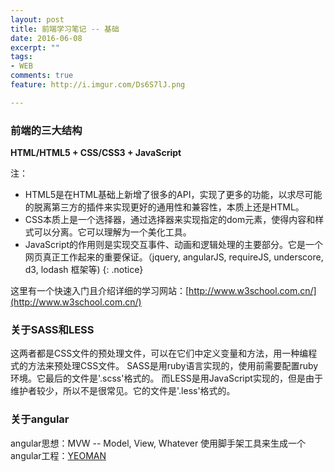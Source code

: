```yaml
---
layout: post
title: 前端学习笔记 -- 基础
date: 2016-06-08
excerpt: ""
tags: 
- WEB
comments: true
feature: http://i.imgur.com/Ds6S7lJ.png

---
```



### 前端的三大结构

**HTML/HTML5  +  CSS/CSS3  +  JavaScript**

注：

* HTML5是在HTML基础上新增了很多的API，实现了更多的功能，以求尽可能的脱离第三方的插件来实现更好的通用性和兼容性，本质上还是HTML。
* CSS本质上是一个选择器，通过选择器来实现指定的dom元素，使得内容和样式可以分离。它可以理解为一个美化工具。
* JavaScript的作用则是实现交互事件、动画和逻辑处理的主要部分。它是一个网页真正工作起来的重要保证。（jquery, angularJS, requireJS, underscore, d3, lodash 框架等)
{: .notice}

这里有一个快速入门且介绍详细的学习网站：[http://www.w3school.com.cn/](http://www.w3school.com.cn/)

### 关于SASS和LESS

这两者都是CSS文件的预处理文件，可以在它们中定义变量和方法，用一种编程式的方法来预处理CSS文件。
SASS是用ruby语言实现的，使用前需要配置ruby环境。它最后的文件是'.scss'格式的。
而LESS是用JavaScript实现的，但是由于维护者较少，所以不是很常见。它的文件是'.less'格式的。

### 关于angular
angular思想：MVW -- Model, View, Whatever
使用脚手架工具来生成一个angular工程：[YEOMAN](http://yeoman.io)



